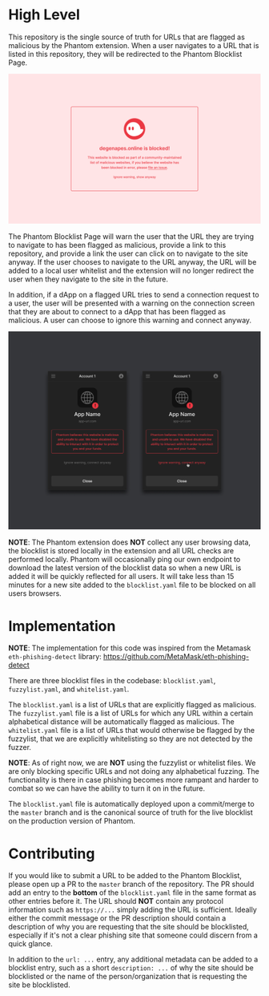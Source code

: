# High Level
This repository is the single source of truth for URLs that are flagged as malicious by the Phantom extension. When a user navigates to a URL that is listed in this repository, they will be redirected to the Phantom Blocklist Page.

![Phantom Blocklist Full Screen](./images/blocklist-full-screen.png)

The Phantom Blocklist Page will warn the user that the URL they are trying to navigate to has been flagged as malicious, provide a link to this repository, and provide a link the user can click on to navigate to the site anyway. If the user chooses to navigate to the URL anyway, the URL will be added to a local user whitelist and the extension will no longer redirect the user when they navigate to the site in the future.

In addition, if a dApp on a flagged URL tries to send a connection request to a user, the user will be presented with a warning on the connection screen that they are about to connect to a dApp that has been flagged as malicious. A user can choose to ignore this warning and connect anyway.

![Phantom Blocklist dApp Connect Screen](./images/blocklist-dapp-connect.png)

**NOTE**: The Phantom extension does **NOT** collect any user browsing data, the blocklist is stored locally in the extension and all URL checks are performed locally. Phantom will occasionally ping our own endpoint to download the latest version of the blocklist data so when a new URL is added it will be quickly reflected for all users. It will take less than 15 minutes for a new site added to the `blocklist.yaml` file to be blocked on all users browsers.

# Implementation
**NOTE**: The implementation for this code was inspired from the Metamask `eth-phishing-detect` library: https://github.com/MetaMask/eth-phishing-detect

There are three blocklist files in the codebase: `blocklist.yaml`, `fuzzylist.yaml`, and `whitelist.yaml`.

The `blocklist.yaml` is a list of URLs that are explicitly flagged as malicious. The `fuzzylist.yaml` file is a list of URLs for which any URL within a certain alphabetical distance will be automatically flagged as malicious. The `whitelist.yaml` file is a list of URLs that would otherwise be flagged by the fuzzylist, that we are explicitly whitelisting so they are not detected by the fuzzer.

**NOTE**: As of right now, we are **NOT** using the fuzzylist or whitelist files. We are only blocking specific URLs and not doing any alphabetical fuzzing. The functionality is there in case phishing becomes more rampant and harder to combat so we can have the ability to turn it on in the future.

The `blocklist.yaml` file is automatically deployed upon a commit/merge to the `master` branch and is the canonical source of truth for the live blocklist on the production version of Phantom.

# Contributing
If you would like to submit a URL to be added to the Phantom Blocklist, please open up a PR to the `master` branch of the repository. The PR should add an entry to the **bottom** of the `blocklist.yaml` file in the same format as other entries before it. The URL should **NOT** contain any protocol information such as `https://...` simply adding the URL is sufficient. Ideally either the commit message or the PR description should contain a description of why you are requesting that the site should be blocklisted, especially if it's not a clear phishing site that someone could discern from a quick glance.

In addition to the `url: ...` entry, any additional metadata can be added to a blocklist entry, such as a short `description: ...` of why the site should be blocklisted or the name of the person/organization that is requesting the site be blocklisted.
